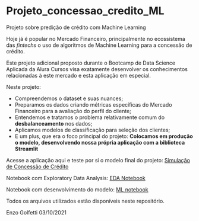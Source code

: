 # Projeto_concessao_credito_ML
 Projeto sobre predição de crédito com Machine Learning

Hoje já é popular no Mercado Financeiro, principalmente no ecossistema das *fintechs* o uso de algoritmos de Machine Learning para a concessão de crédito.

Este projeto adicional proposto durante o Bootcamp de Data Science Aplicada da Alura Cursos visa exatamente desenvolver os conhecimentos relacionadas à este mercado e esta aplicação em especial.

Neste projeto:
- Compreendemos o dataset e suas nuances;
- Preparamos os dados criando métricas específicas do Mercado Financeiro para a avaliação do perfil do cliente;
- Entendemos e tratamos o problema relativamente comum do **desbalanceamento** nos dados;
- Aplicamos modelos de classificação para seleção dos clientes;
- E um plus, que era o foco principal do projeto: **Colocamos em produção o modelo, desenvolvendo nossa própria aplicação com a biblioteca Streamlit**

Acesse a aplicação aqui e teste por si o modelo final do projeto: [Simulação de Concessão de Crédito](https://share.streamlit.io/enzogolfetti/projeto_concessao_credito_ml/main/streamlit_files/streamlit_app_v1.py)

Notebook com Exploratory Data Analysis: [EDA Notebook](https://github.com/EnzoGolfetti/Projeto_concessao_credito_ML/blob/main/projeto_concessao_credito_bootcamp_alura_v1.ipynb)

Notebook com desenvolvimento do modelo: [ML notebook](https://github.com/EnzoGolfetti/Projeto_concessao_credito_ML/blob/main/notebook_machine_learning_concessao_credito.ipynb)

Todos os arquivos utilizados estão disponíveis neste repositório.

Enzo Golfetti 03/10/2021
